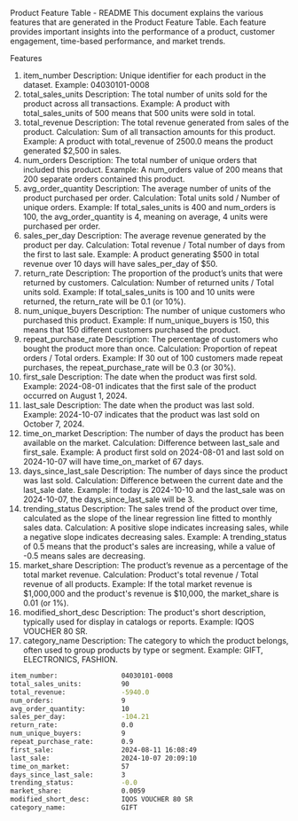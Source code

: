 Product Feature Table - README
This document explains the various features that are generated in the Product Feature Table. Each feature provides important insights into the performance of a product, customer engagement, time-based performance, and market trends.

Features

1. item_number
   Description: Unique identifier for each product in the dataset.
   Example: 04030101-0008
2. total_sales_units
   Description: The total number of units sold for the product across all transactions.
   Example: A product with total_sales_units of 500 means that 500 units were sold in total.
3. total_revenue
   Description: The total revenue generated from sales of the product.
   Calculation: Sum of all transaction amounts for this product.
   Example: A product with total_revenue of 2500.0 means the product generated $2,500 in sales.
4. num_orders
   Description: The total number of unique orders that included this product.
   Example: A num_orders value of 200 means that 200 separate orders contained this product.
5. avg_order_quantity
   Description: The average number of units of the product purchased per order.
   Calculation: Total units sold / Number of unique orders.
   Example: If total_sales_units is 400 and num_orders is 100, the avg_order_quantity is 4, meaning on average, 4 units were purchased per order.
6. sales_per_day
   Description: The average revenue generated by the product per day.
   Calculation: Total revenue / Total number of days from the first to last sale.
   Example: A product generating $500 in total revenue over 10 days will have sales_per_day of $50.
7. return_rate
   Description: The proportion of the product’s units that were returned by customers.
   Calculation: Number of returned units / Total units sold.
   Example: If total_sales_units is 100 and 10 units were returned, the return_rate will be 0.1 (or 10%).
8. num_unique_buyers
   Description: The number of unique customers who purchased this product.
   Example: If num_unique_buyers is 150, this means that 150 different customers purchased the product.
9. repeat_purchase_rate
   Description: The percentage of customers who bought the product more than once.
   Calculation: Proportion of repeat orders / Total orders.
   Example: If 30 out of 100 customers made repeat purchases, the repeat_purchase_rate will be 0.3 (or 30%).
10. first_sale
    Description: The date when the product was first sold.
    Example: 2024-08-01 indicates that the first sale of the product occurred on August 1, 2024.
11. last_sale
    Description: The date when the product was last sold.
    Example: 2024-10-07 indicates that the product was last sold on October 7, 2024.
12. time_on_market
    Description: The number of days the product has been available on the market.
    Calculation: Difference between last_sale and first_sale.
    Example: A product first sold on 2024-08-01 and last sold on 2024-10-07 will have time_on_market of 67 days.
13. days_since_last_sale
    Description: The number of days since the product was last sold.
    Calculation: Difference between the current date and the last_sale date.
    Example: If today is 2024-10-10 and the last_sale was on 2024-10-07, the days_since_last_sale will be 3.
14. trending_status
    Description: The sales trend of the product over time, calculated as the slope of the linear regression line fitted to monthly sales data.
    Calculation: A positive slope indicates increasing sales, while a negative slope indicates decreasing sales.
    Example: A trending_status of 0.5 means that the product's sales are increasing, while a value of -0.5 means sales are decreasing.
15. market_share
    Description: The product’s revenue as a percentage of the total market revenue.
    Calculation: Product's total revenue / Total revenue of all products.
    Example: If the total market revenue is $1,000,000 and the product's revenue is $10,000, the market_share is 0.01 (or 1%).
16. modified_short_desc
    Description: The product's short description, typically used for display in catalogs or reports.
    Example: IQOS VOUCHER 80 SR.
17. category_name
    Description: The category to which the product belongs, often used to group products by type or segment.
    Example: GIFT, ELECTRONICS, FASHION.

```bash
item_number:                04030101-0008
total_sales_units:          90
total_revenue:              -5940.0
num_orders:                 9
avg_order_quantity:         10
sales_per_day:              -104.21
return_rate:                0.0
num_unique_buyers:          9
repeat_purchase_rate:       0.9
first_sale:                 2024-08-11 16:08:49
last_sale:                  2024-10-07 20:09:10
time_on_market:             57
days_since_last_sale:       3
trending_status:            -0.0
market_share:               0.0059
modified_short_desc:        IQOS VOUCHER 80 SR
category_name:              GIFT
```
